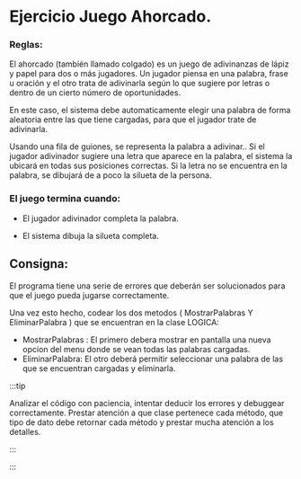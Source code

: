  
# Ejercicio Juego Ahorcado.

### Reglas:

El ahorcado (también llamado colgado) es un juego de adivinanzas de lápiz y papel para dos o más jugadores. Un jugador piensa en una palabra, frase u oración y el otro trata de adivinarla según lo que sugiere por letras o dentro de un cierto número de oportunidades.

En este caso, el sistema debe automaticamente elegir una palabra de forma aleatoria entre las que tiene cargadas, para que el jugador trate de adivinarla.

Usando una fila de guiones, se representa la palabra a adivinar.. Si el jugador adivinador sugiere una letra que aparece en la palabra, el sistema la ubicará en todas sus posiciones correctas.
 Si la letra no se encuentra en la palabra, se dibujará de a poco la silueta de la persona. 
 
### El juego termina cuando:

  - El jugador adivinador completa la palabra.

  - El sistema dibuja la silueta completa.


## Consigna:

El programa tiene una serie de errores que deberán ser solucionados para que el juego pueda jugarse correctamente.

Una vez esto hecho, codear los dos metodos ( MostrarPalabras Y EliminarPalabra ) que se encuentran en la clase LOGICA:

- MostrarPalabras : El primero debera mostrar en pantalla una nueva opcion del menu donde se vean todas las palabras cargadas. 
- EliminarPalabra:  El otro deberá permitir seleccionar una palabra de las que se encuentran cargadas y  eliminarla. 

:::tip

Analizar el código con paciencia, intentar deducir los errores y debuggear correctamente. Prestar atención a que clase pertenece cada método, que tipo de dato debe retornar cada método y prestar mucha atención a los detalles.

:::

:::
